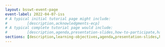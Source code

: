 ```yaml
---
layout: bsswt-event-page
event-label: 2022-04-07-iss
# A typical initial tutorial page might include:
#         [description,acknowledgments-ecp]
# A typical complete tutorial page would include: 
#         [description,agenda,presentation-slides,how-to-participate,hands-on-exercises,stay-in-touch,resources-from-presentations,requested-citation,acknowledgments-ecp]
sections: [description,learning-objectives,agenda,presentation-slides,how-to-participate,hands-on-exercises,stay-in-touch,resources-from-presentations,requested-citation,acknowledgments-ecp]
---
```

